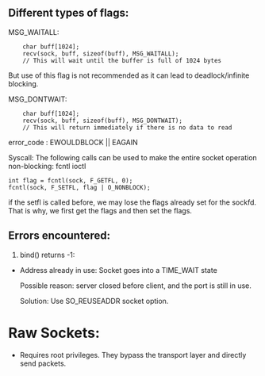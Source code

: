 ## Different types of flags:

MSG_WAITALL: 
```
    char buff[1024];
    recv(sock, buff, sizeof(buff), MSG_WAITALL);
    // This will wait until the buffer is full of 1024 bytes
```

But use of this flag is not recommended as it can lead to deadlock/infinite blocking.

MSG_DONTWAIT:
```
    char buff[1024];
    recv(sock, buff, sizeof(buff), MSG_DONTWAIT);
    // This will return immediately if there is no data to read
```

error_code : EWOULDBLOCK || EAGAIN

Syscall:
The following calls can be used to make the entire socket operation non-blocking:
fcntl
ioctl

```
int flag = fcntl(sock, F_GETFL, 0);
fcntl(sock, F_SETFL, flag | O_NONBLOCK);
```

if the setfl is called before, we may lose the flags already set for the sockfd. That is why, 
we first get the flags and then set the flags.

## Errors encountered:
1. bind() returns -1:
- Address already in use:
    Socket goes into a TIME_WAIT state

    Possible reason: server closed before client, and the port is still in use.
    
    Solution: Use SO_REUSEADDR socket option.

# Raw Sockets:
- Requires root privileges. They bypass the transport layer and directly send packets.